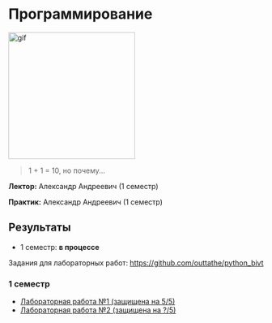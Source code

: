 # Программирование

<img alt="gif" src="https://media1.tenor.com/m/wilYo_7wGKYAAAAC/new-game-ahagon-umiko-programming.gif" height="250">

> 1 + 1 = 10, но почему...

**Лектор:** Александр Андреевич (1 семестр) 

**Практик:** Александр Андреевич (1 семестр)

## Результаты

- 1 семестр: **в процессе**

Задания для лабораторных работ: https://github.com/outtathe/python_bivt

### 1 семестр

- [Лабораторная работа №1 (защищена на 5/5)](./lab01)
- [Лабораторная работа №2 (защищена на ?/5)](./lab02)